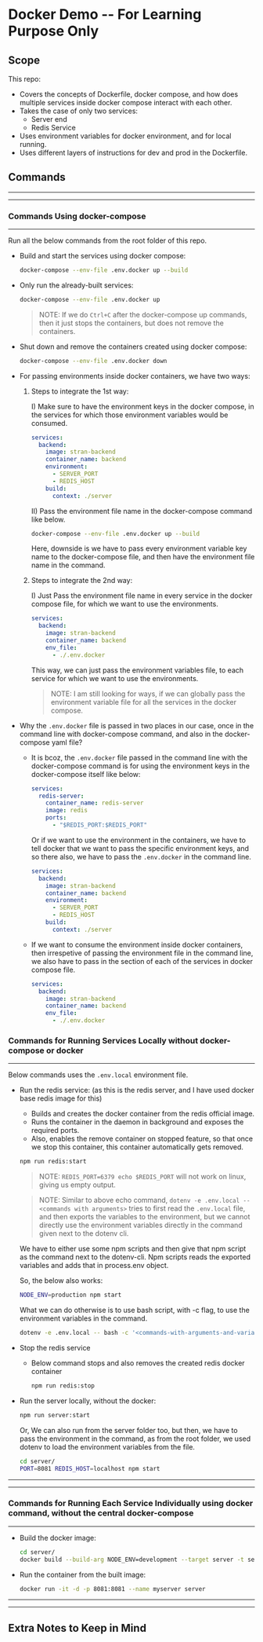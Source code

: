 # Docker Demo -- For Learning Purpose Only

## Scope

This repo:
- Covers the concepts of Dockerfile, docker compose, and how does multiple services inside docker compose interact with each other.
- Takes the case of only two services:
  - Server end
  - Redis Service
- Uses environment variables for docker environment, and for local running.
- Uses different layers of instructions for dev and prod in the Dockerfile.

## Commands
---
---

### Commands Using docker-compose
---

Run all the below commands from the root folder of this repo.

- Build and start the services using docker compose:

  ```sh
  docker-compose --env-file .env.docker up --build
  ```

- Only run the already-built services:

  ```sh
  docker-compose --env-file .env.docker up
  ```

  > NOTE: If we do `Ctrl+C` after the docker-compose up commands, then it just stops the containers, but does not remove the containers. 

- Shut down and remove the containers created using docker compose:

  ```sh
  docker-compose --env-file .env.docker down
  ```

- For passing environments inside docker containers, we have two ways:

  1. Steps to integrate the 1st way:
  
      I) Make sure to have the environment keys in the docker compose, in the services for which those environment variables would be consumed.

        ```yml
        services:
          backend:
            image: stran-backend
            container_name: backend
            environment:
              - SERVER_PORT
              - REDIS_HOST
            build:
              context: ./server
        ```

      II) Pass the environment file name in the docker-compose command like below.

        ```sh
        docker-compose --env-file .env.docker up --build
        ```

      Here, downside is we have to pass every environment variable key name to the docker-compose file, and then have the environment file name in the command.
      
  2. Steps to integrate the 2nd way:

      I) Just Pass the environment file name in every service in the docker compose file, for which we want to use the environments.

        ```yml
        services:
          backend:
            image: stran-backend
            container_name: backend
            env_file:
              - ./.env.docker
        ```

      This way, we can just pass the environment variables file, to each service for which we want to use the environments.

      > NOTE: I am still looking for ways, if we can globally pass the environment variable file for all the services in the docker compose.

- Why the `.env.docker` file is passed in two places in our case, once in the command line with docker-compose command, and also in the docker-compose yaml file?

  - It is bcoz, the `.env.docker` file passed in the command line with the docker-compose command is for using the environment keys in the docker-compose itself like below:

    ```yml
    services:
      redis-server:
        container_name: redis-server
        image: redis
        ports:
          - "$REDIS_PORT:$REDIS_PORT"
    ```

    Or if we want to use the environment in the containers, we have to tell docker that we want to pass the specific environment keys, and so there also, we have to pass the `.env.docker` in the command line.

    ```yml
    services:
      backend:
        image: stran-backend
        container_name: backend
        environment:
          - SERVER_PORT
          - REDIS_HOST
        build:
          context: ./server
    ```

  - If we want to consume the environment inside docker containers, then irrespetive of passing the environment file in the command line, we also have to pass in the section of each of the services in docker compose file.

    ```yml
    services:
      backend:
        image: stran-backend
        container_name: backend
        env_file:
          - ./.env.docker
    ```

### Commands for Running Services Locally without docker-compose or docker
---

Below commands uses the `.env.local` environment file.

- Run the redis service: (as this is the redis server, and I have used docker base redis image for this)

  - Builds and creates the docker container from the redis official image.
  - Runs the container in the daemon in background and exposes the required ports.
  - Also, enables the remove container on stopped feature, so that once we stop this container, this container automatically gets removed.

  ```sh
  npm run redis:start
  ```

  > NOTE: `REDIS_PORT=6379 echo $REDIS_PORT` will not work on linux, giving us empty output.

  > NOTE: Similar to above echo command, `dotenv -e .env.local -- <commands with arguments>` tries to first read the `.env.local` file, and then exports the variables to the environment, but we cannot directly use the environment variables directly in the command given next to the dotenv cli.

    We have to either use some npm scripts and then give that npm script as the command next to the dotenv-cli. Npm scripts reads the exported variables and adds that in process.env object.

    So, the below also works:

    ```sh
    NODE_ENV=production npm start
    ```

    What we can do otherwise is to use bash script, with -c flag, to use the environment variables in the command.

    ```sh
    dotenv -e .env.local -- bash -c '<commands-with-arguments-and-variables>'
    ```

- Stop the redis service

  - Below command stops and also removes the created redis docker container

    ```sh
    npm run redis:stop
    ```

- Run the server locally, without the docker:

  ```sh
  npm run server:start
  ```

  Or, We can also run from the server folder too, but then, we have to pass the environment in the command, as from the root folder, we used dotenv to load the environment variables from the file.

  ```sh
  cd server/
  PORT=8081 REDIS_HOST=localhost npm start
  ```

---
---


### Commands for Running Each Service Individually using docker command, without the central docker-compose
---

- Build the docker image:

  ```sh
  cd server/
  docker build --build-arg NODE_ENV=development --target server -t server .
  ```

- Run the container from the built image:

  ```sh
  docker run -it -d -p 8081:8081 --name myserver server
  ```

---
---

## Extra Notes to Keep in Mind

